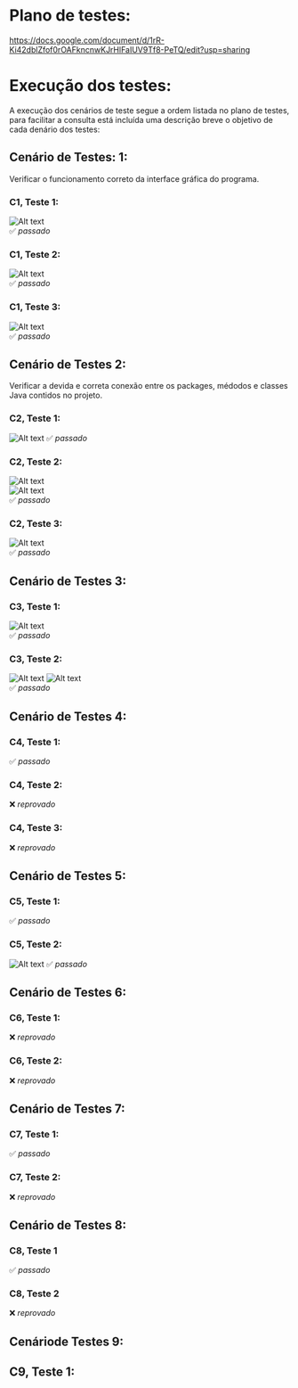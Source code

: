 # Plano de testes:
https://docs.google.com/document/d/1rR-Ki42dblZfof0rOAFkncnwKJrHlFaIUV9Tf8-PeTQ/edit?usp=sharing

# Execução dos testes:  
A execução dos cenários de teste segue a ordem listada no plano de testes, para facilitar a consulta está incluída uma descrição breve o objetivo de cada denário dos testes:  
## Cenário de Testes: 1:  
Verificar o funcionamento correto da interface gráfica do programa.  
### C1, Teste 1:
![Alt text](https://github.com/Pizzade42queijos/Teste-de-software_Hospital/blob/main/TestesPrints/C1t1.png)  
:white_check_mark: *passado*  
### C1, Teste 2:
![Alt text](https://github.com/Pizzade42queijos/Teste-de-software_Hospital/blob/main/TestesPrints/C1t2.png)  
:white_check_mark: *passado*  
### C1, Teste 3:
![Alt text](https://github.com/Pizzade42queijos/Teste-de-software_Hospital/blob/main/TestesPrints/C1t3.png)  
:white_check_mark: *passado*  

## Cenário de Testes 2:
Verificar a devida e correta conexão entre os packages, médodos e classes Java contidos no projeto.
### C2, Teste 1:
![Alt text](https://github.com/Pizzade42queijos/Teste-de-software_Hospital/blob/main/TestesPrints/C2t1.png)
:white_check_mark: *passado*  
### C2, Teste 2:
![Alt text](https://github.com/Pizzade42queijos/Teste-de-software_Hospital/blob/main/TestesPrints/C2T2-1.png)  
![Alt text](https://github.com/Pizzade42queijos/Teste-de-software_Hospital/blob/main/TestesPrints/C2T2-2.png)  
:white_check_mark: *passado*  
### C2, Teste 3:
![Alt text](https://github.com/Pizzade42queijos/Teste-de-software_Hospital/blob/main/TestesPrints/C2T3.png)  
:white_check_mark: *passado*  

## Cenário de Testes 3:
### C3, Teste 1:
![Alt text](https://github.com/Pizzade42queijos/Teste-de-software_Hospital/blob/main/TestesPrints/C3T1.png)  
:white_check_mark: *passado*  
### C3, Teste 2:
![Alt text](https://github.com/Pizzade42queijos/Teste-de-software_Hospital/blob/main/TestesPrints/C3T2.png)
![Alt text](https://github.com/Pizzade42queijos/Teste-de-software_Hospital/blob/main/TestesPrints/C3T2-2.png)  
:white_check_mark: *passado*  

## Cenário de Testes 4:
### C4, Teste 1:

:white_check_mark: *passado*
### C4, Teste 2:

:x: *reprovado*

### C4, Teste 3:

:x: *reprovado*
## Cenário de Testes 5:
### C5, Teste 1:

:white_check_mark: *passado*  
### C5, Teste 2:
![Alt text](https://github.com/Pizzade42queijos/Teste-de-software_Hospital/blob/main/TestesPrints/C3T3-1.png)
:white_check_mark: *passado*  

## Cenário de Testes 6:
### C6, Teste 1:

:x: *reprovado*

### C6, Teste 2:

:x: *reprovado*

## Cenário de Testes 7:
### C7, Teste 1:

:white_check_mark: *passado* 
### C7, Teste 2:

:x: *reprovado*  

## Cenário de Testes 8:
### C8, Teste 1

:white_check_mark: *passado* 
### C8, Teste 2

:x: *reprovado*  

## Cenáriode Testes 9:
## C9, Teste 1:














